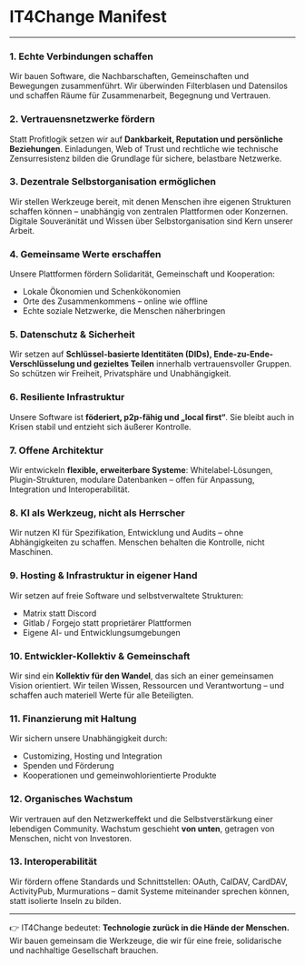 # IT4Change Manifest

---

### 1. Echte Verbindungen schaffen

Wir bauen Software, die Nachbarschaften, Gemeinschaften und Bewegungen zusammenführt.
Wir überwinden Filterblasen und Datensilos und schaffen Räume für Zusammenarbeit, Begegnung und Vertrauen.

### 2. Vertrauensnetzwerke fördern

Statt Profitlogik setzen wir auf **Dankbarkeit, Reputation und persönliche Beziehungen**.
Einladungen, Web of Trust und rechtliche wie technische Zensurresistenz bilden die Grundlage für sichere, belastbare Netzwerke.

### 3. Dezentrale Selbstorganisation ermöglichen

Wir stellen Werkzeuge bereit, mit denen Menschen ihre eigenen Strukturen schaffen können – unabhängig von zentralen Plattformen oder Konzernen.
Digitale Souveränität und Wissen über Selbstorganisation sind Kern unserer Arbeit.

### 4. Gemeinsame Werte erschaffen

Unsere Plattformen fördern Solidarität, Gemeinschaft und Kooperation:

* Lokale Ökonomien und Schenkökonomien
* Orte des Zusammenkommens – online wie offline
* Echte soziale Netzwerke, die Menschen näherbringen

### 5. Datenschutz & Sicherheit

Wir setzen auf **Schlüssel-basierte Identitäten (DIDs), Ende-zu-Ende-Verschlüsselung und gezieltes Teilen** innerhalb vertrauensvoller Gruppen.
So schützen wir Freiheit, Privatsphäre und Unabhängigkeit.

### 6. Resiliente Infrastruktur

Unsere Software ist **föderiert, p2p-fähig und „local first“**.
Sie bleibt auch in Krisen stabil und entzieht sich äußerer Kontrolle.

### 7. Offene Architektur

Wir entwickeln **flexible, erweiterbare Systeme**: Whitelabel-Lösungen, Plugin-Strukturen, modulare Datenbanken – offen für Anpassung, Integration und Interoperabilität.

### 8. KI als Werkzeug, nicht als Herrscher

Wir nutzen KI für Spezifikation, Entwicklung und Audits – ohne Abhängigkeiten zu schaffen.
Menschen behalten die Kontrolle, nicht Maschinen.

### 9. Hosting & Infrastruktur in eigener Hand

Wir setzen auf freie Software und selbstverwaltete Strukturen:

* Matrix statt Discord
* Gitlab / Forgejo statt proprietärer Plattformen
* Eigene AI- und Entwicklungsumgebungen

### 10. Entwickler-Kollektiv & Gemeinschaft

Wir sind ein **Kollektiv für den Wandel**, das sich an einer gemeinsamen Vision orientiert.
Wir teilen Wissen, Ressourcen und Verantwortung – und schaffen auch materiell Werte für alle Beteiligten.

### 11. Finanzierung mit Haltung

Wir sichern unsere Unabhängigkeit durch:

* Customizing, Hosting und Integration
* Spenden und Förderung
* Kooperationen und gemeinwohlorientierte Produkte

### 12. Organisches Wachstum

Wir vertrauen auf den Netzwerkeffekt und die Selbstverstärkung einer lebendigen Community.
Wachstum geschieht **von unten**, getragen von Menschen, nicht von Investoren.

### 13. Interoperabilität

Wir fördern offene Standards und Schnittstellen: OAuth, CalDAV, CardDAV, ActivityPub, Murmurations – damit Systeme miteinander sprechen können, statt isolierte Inseln zu bilden.



---

👉 IT4Change bedeutet: **Technologie zurück in die Hände der Menschen.**
Wir bauen gemeinsam die Werkzeuge, die wir für eine freie, solidarische und nachhaltige Gesellschaft brauchen.

